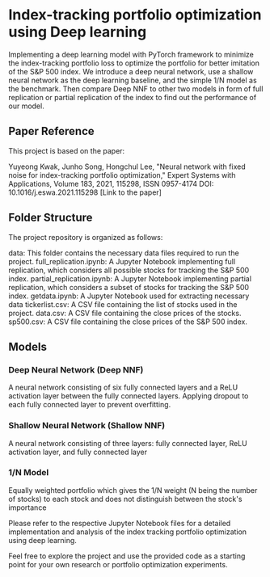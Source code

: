 # Index-tracking portfolio optimization using Deep learning

Implementing a deep learning model with PyTorch framework to minimize the index-tracking portfolio loss to optimize the portfolio for better imitation of the S&P 500 index. We introduce a deep neural network, use a shallow neural network as the deep learning baseline, and the simple 1/N model as the benchmark. Then compare Deep NNF to other two models in form of full replication or partial replication of the index to find out the performance of our model.

## Paper Reference

This project is based on the paper:

Yuyeong Kwak, Junho Song, Hongchul Lee, "Neural network with fixed noise for index-tracking portfolio optimization," Expert Systems with Applications, Volume 183, 2021, 115298, ISSN 0957-4174
DOI: 10.1016/j.eswa.2021.115298 [Link to the paper]

## Folder Structure
The project repository is organized as follows:

data: This folder contains the necessary data files required to run the project.
full_replication.ipynb: A Jupyter Notebook implementing full replication, which considers all possible stocks for tracking the S&P 500 index.
partial_replication.ipynb: A Jupyter Notebook implementing partial replication, which considers a subset of stocks for tracking the S&P 500 index.
getdata.ipynb: A Jupyter Notebook used for extracting necessary data
tickerlist.csv: A CSV file containing the list of stocks used in the project.
data.csv: A CSV file containing the close prices of the stocks.
sp500.csv: A CSV file containing the close prices of the S&P 500 index.

##  Models

### Deep Neural Network (Deep NNF)
A neural network consisting of six fully connected layers and a ReLU activation layer between the fully connected layers. Applying dropout to each fully connected layer to prevent overfitting.

### Shallow Neural Network (Shallow NNF)
A neural network consisting of three layers: fully connected layer, ReLU activation layer, and fully connected layer

### 1/N Model
Equally weighted portfolio which gives the 1/N weight (N being the number of stocks) to each stock and does not distinguish between the stock's importance

Please refer to the respective Jupyter Notebook files for a detailed implementation and analysis of the index tracking portfolio optimization using deep learning.

Feel free to explore the project and use the provided code as a starting point for your own research or portfolio optimization experiments.
